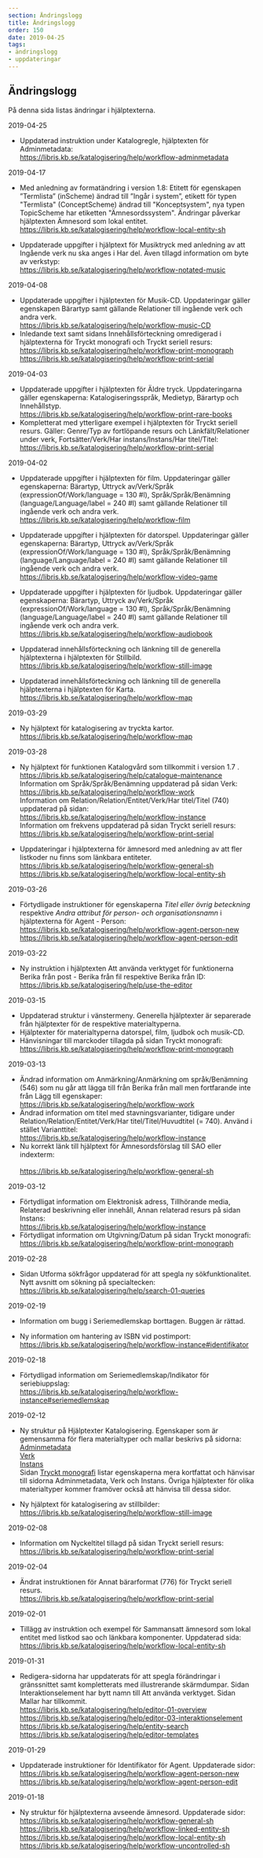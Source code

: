 ```yaml
---
section: Ändringslogg
title: Ändringslogg
order: 150
date: 2019-04-25
tags:
- ändringslogg
- uppdateringar
---
```


## Ändringslogg

På denna sida listas ändringar i hjälptexterna. 

2019-04-25
* Uppdaterad instruktion under Katalogregle, hjälptexten för Adminmetadata:
</br>https://libris.kb.se/katalogisering/help/workflow-adminmetadata

2019-04-17
* Med anledning av formatändring i version 1.8: Etitett för egenskapen ”Termlista” (inScheme) ändrad till ”Ingår i system”, etikett för typen "Termlista" (ConceptScheme) ändrad till "Konceptsystem", nya typen TopicScheme har etiketten "Ämnesordssystem". Ändringar påverkar hjälptexten Ämnesord som lokal entitet.
</br>https://libris.kb.se/katalogisering/help/workflow-local-entity-sh

* Uppdaterade uppgifter i hjälptext för Musiktryck med anledning av att Ingående verk nu ska anges i Har del. Även tillagd information om byte av verkstyp:
</br>https://libris.kb.se/katalogisering/help/workflow-notated-music

2019-04-08
* Uppdaterade uppgifter i hjälptexten för Musik-CD. Uppdateringar gäller egenskapen Bärartyp samt gällande Relationer till ingående verk och andra verk.
</br>https://libris.kb.se/katalogisering/help/workflow-music-CD
* Inledande text samt sidans Innehållsförteckning omredigerad i hjälptexterna för Tryckt monografi och Tryckt seriell resurs:
</br>https://libris.kb.se/katalogisering/help/workflow-print-monograph
</br>https://libris.kb.se/katalogisering/help/workflow-print-serial

2019-04-03
* Uppdaterade uppgifter i hjälptexten för Äldre tryck. Uppdateringarna gäller egenskaperna: Katalogiseringsspråk, Medietyp, Bärartyp och Innehållstyp.
</br>https://libris.kb.se/katalogisering/help/workflow-print-rare-books
* Kompletterat med ytterligare exempel i hjälptexten för Tryckt seriell resurs. Gäller: Genre/Typ av fortlöpande resurs och Länkfält/Relationer under verk, Fortsätter/Verk/Har instans/Instans/Har titel/Titel:  
https://libris.kb.se/katalogisering/help/workflow-print-serial

2019-04-02
* Uppdaterade uppgifter i hjälptexten för film. Uppdateringar gäller egenskaperna: Bärartyp, Uttryck av/Verk/Språk (expressionOf/Work/language = 130 #l), Språk/Språk/Benämning (language/Language/label = 240 #l) samt gällande Relationer till ingående verk och andra verk.
</br>https://libris.kb.se/katalogisering/help/workflow-film

* Uppdaterade uppgifter i hjälptexten för datorspel. Uppdateringar gäller egenskaperna: Bärartyp, Uttryck av/Verk/Språk (expressionOf/Work/language = 130 #l), Språk/Språk/Benämning (language/Language/label = 240 #l) samt gällande Relationer till ingående verk och andra verk.
</br>https://libris.kb.se/katalogisering/help/workflow-video-game

* Uppdaterade uppgifter i hjälptexten för ljudbok. Uppdateringar gäller egenskaperna: Bärartyp, Uttryck av/Verk/Språk (expressionOf/Work/language = 130 #l), Språk/Språk/Benämning (language/Language/label = 240 #l) samt gällande Relationer till ingående verk och andra verk.
</br>https://libris.kb.se/katalogisering/help/workflow-audiobook

* Uppdaterad innehållsförteckning och länkning till de generella hjälptexterna i hjälptexten för Stillbild.
</br>https://libris.kb.se/katalogisering/help/workflow-still-image

* Uppdaterad innehållsförteckning och länkning till de generella hjälptexterna i hjälptexten för Karta.
</br>https://libris.kb.se/katalogisering/help/workflow-map

2019-03-29
* Ny hjälptext för katalogisering av tryckta kartor.
</br>https://libris.kb.se/katalogisering/help/workflow-map

2019-03-28
* Ny hjälptext för funktionen Katalogvård som tillkommit i version 1.7 .
</br>https://libris.kb.se/katalogisering/help/catalogue-maintenance
</br>Information om Språk/Språk/Benämning uppdaterad på sidan Verk:
</br>https://libris.kb.se/katalogisering/help/workflow-work
</br>Information om Relation/Relation/Entitet/Verk/Har titel/Titel (740) uppdaterad på sidan:
</br>https://libris.kb.se/katalogisering/help/workflow-instance
</br>Information om frekvens uppdaterad på sidan Tryckt seriell resurs:
</br>https://libris.kb.se/katalogisering/help/workflow-print-serial

* Uppdateringar i hjälptexterna för ämnesord med anledning av att fler listkoder nu finns som länkbara entiteter.
</br>https://libris.kb.se/katalogisering/help/workflow-general-sh
</br>https://libris.kb.se/katalogisering/help/workflow-local-entity-sh

2019-03-26
* Förtydligade instruktioner för egenskaperna *Titel eller övrig beteckning* respektive *Andra attribut för person- och organisationsnamn* i hjälptexterna för Agent - Person:
</br>https://libris.kb.se/katalogisering/help/workflow-agent-person-new
</br>https://libris.kb.se/katalogisering/help/workflow-agent-person-edit

2019-03-22
* Ny instruktion i hjälptexten Att använda verktyget för funktionerna Berika från post - Berika från fil respektive Berika från ID: </br>https://libris.kb.se/katalogisering/help/use-the-editor

2019-03-15
* Uppdaterad struktur i vänstermeny. Generella hjälptexter är separerade från hjälptexter för de respektive materialtyperna.
* Hjälptexter för materialtyperna datorspel, film, ljudbok och musik-CD.
* Hänvisningar till marckoder tillagda på sidan Tryckt monografi:
</br>https://libris.kb.se/katalogisering/help/workflow-print-monograph

2019-03-13
* Ändrad information om Anmärkning/Anmärkning om språk/Benämning (546) som nu går att lägga till från Berika från mall men fortfarande inte från Lägg till egenskaper:
</br>https://libris.kb.se/katalogisering/help/workflow-work
* Ändrad information om titel med stavningsvarianter, tidigare under Relation/Relation/Entitet/Verk/Har titel/Titel/Huvudtitel (= 740). Använd i stället Varianttitel:
</br>https://libris.kb.se/katalogisering/help/workflow-instance
* Nu korrekt länk till hjälptext för Ämnesordsförslag till SAO eller indexterm:  
</br>https://libris.kb.se/katalogisering/help/workflow-general-sh

2019-03-12
* Förtydligat information om Elektronisk adress, Tillhörande media, Relaterad beskrivning eller innehåll, Annan relaterad resurs på sidan Instans:
</br>https://libris.kb.se/katalogisering/help/workflow-instance
* Förtydligat information om Utgivning/Datum på sidan Tryckt monografi:
</br>https://libris.kb.se/katalogisering/help/workflow-print-monograph

2019-02-28
* Sidan Utforma sökfrågor uppdaterad för att spegla ny sökfunktionalitet. Nytt avsnitt om sökning på specialtecken:
</br>https://libris.kb.se/katalogisering/help/search-01-queries

2019-02-19
* Information om bugg i Seriemedlemskap borttagen. Buggen är rättad.

* Ny information om hantering av ISBN vid postimport:
</br>https://libris.kb.se/katalogisering/help/workflow-instance#identifikator

2019-02-18
* Förtydligad information om Seriemedlemskap/Indikator för seriebiuppslag:
</br>https://libris.kb.se/katalogisering/help/workflow-instance#seriemedlemskap

2019-02-12
* Ny struktur på Hjälptexter Katalogisering. Egenskaper som är gemensamma för flera materialtyper och mallar beskrivs på sidorna:
</br>[Adminmetadata](https://libris.kb.se/katalogisering/help/workflow-adminmetadata)
</br>[Verk](https://libris.kb.se/katalogisering/help/workflow-work)
</br>[Instans](https://libris.kb.se/katalogisering/help/workflow-instance)
</br>Sidan [Tryckt monografi](https://libris.kb.se/katalogisering/help/workflow-print-monograph) listar egenskaperna mera kortfattat och hänvisar till sidorna Adminmetadata, Verk och Instans. Övriga hjälptexter för olika materialtyper kommer framöver också att hänvisa till dessa sidor.

* Ny hjälptext för katalogisering av stillbilder:
</br>https://libris.kb.se/katalogisering/help/workflow-still-image

2019-02-08
* Information om Nyckeltitel tillagd på sidan Tryckt seriell resurs:
</br>https://libris.kb.se/katalogisering/help/workflow-print-serial 

2019-02-04
* Ändrat instruktionen för Annat bärarformat (776) för Tryckt seriell resurs.
</br>https://libris.kb.se/katalogisering/help/workflow-print-serial 

2019-02-01
* Tillägg av instruktion och exempel för Sammansatt ämnesord som lokal entitet med listkod sao och länkbara komponenter. Uppdaterad sida:
</br>https://libris.kb.se/katalogisering/help/workflow-local-entity-sh

2019-01-31
* Redigera-sidorna har uppdaterats för att spegla förändringar i gränssnittet samt kompletterats med illustrerande skärmdumpar. Sidan Interaktionselement har bytt namn till Att använda verktyget. Sidan Mallar har tillkommit.
</br>https://libris.kb.se/katalogisering/help/editor-01-overview
</br>https://libris.kb.se/katalogisering/help/editor-03-interaktionselement
</br>https://libris.kb.se/katalogisering/help/entity-search
</br>https://libris.kb.se/katalogisering/help/editor-templates

2019-01-29
* Uppdaterade instruktioner för Identifikator för Agent. Uppdaterade sidor:
</br>https://libris.kb.se/katalogisering/help/workflow-agent-person-new
</br>https://libris.kb.se/katalogisering/help/workflow-agent-person-edit

2019-01-18
* Ny struktur för hjälptexterna avseende ämnesord. Uppdaterade sidor: 
</br>https://libris.kb.se/katalogisering/help/workflow-general-sh 
</br>https://libris.kb.se/katalogisering/help/workflow-linked-entity-sh 
</br>https://libris.kb.se/katalogisering/help/workflow-local-entity-sh 
</br>https://libris.kb.se/katalogisering/help/workflow-uncontrolled-sh

